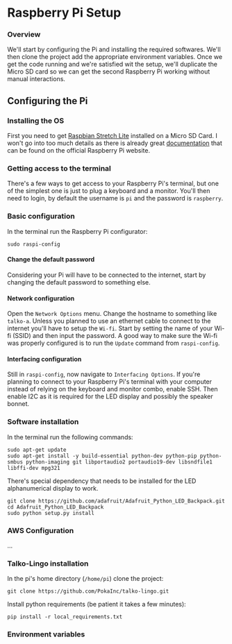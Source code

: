 # Raspberry Pi Setup

### Overview
We'll start by configuring the Pi and installing the required softwares. We'll then clone the project add the 
appropriate environment variables. Once we get the code running and we're satisfied wit the setup, we'll duplicate the 
Micro SD card so we can get the second Raspberry Pi working without manual interactions.

## Configuring the Pi

### Installing the OS
First you need to get [Raspbian Stretch Lite](https://www.raspberrypi.org/downloads/raspbian/) installed on a Micro SD 
Card. I won't go into too much details as there is already great
[documentation](https://www.raspberrypi.org/documentation/installation/installing-images/README.md) that can be found 
on the official Raspberry Pi website.

### Getting access to the terminal

There's a few ways to get access to your Raspberry Pi's terminal, but one of the simplest one is just to plug a keyboard
 and a monitor. You'll then need to login, by default the username is `pi` and the password is `raspberry`. 

### Basic configuration
In the terminal run the Raspberry Pi configurator:
```
sudo raspi-config
```

#### Change the default password
Considering your Pi will have to be connected to the internet, start by changing the default password to something
else.

#### Network configuration
Open the `Network Options` menu. Change the hostname to something like `talko-a`. Unless you planned to use an ethernet
cable to connect to the internet you'll have to setup the `Wi-fi`. Start by setting the name of your Wi-fi (SSID) and
then input the password. A good way to make sure the Wi-fi was properly configured is to run the `Update` command from
`raspi-config`.

#### Interfacing configuration
Still in `raspi-config`, now navigate to `Interfacing Options`. If you're planning to connect to your Raspberry Pi's 
terminal with your computer instead of relying on the keyboard and monitor combo, enable SSH. Then enable I2C as it is 
required for the LED display and possibly the speaker bonnet.


### Software installation

In the terminal run the following commands:
```
sudo apt-get update
sudo apt-get install -y build-essential python-dev python-pip python-smbus python-imaging git libportaudio2 portaudio19-dev libsndfile1 libffi-dev mpg321
```

There's special dependency that needs to be installed for the LED alphanumerical display to work.
```
git clone https://github.com/adafruit/Adafruit_Python_LED_Backpack.git
cd Adafruit_Python_LED_Backpack
sudo python setup.py install
```

### AWS Configuration

...



### Talko-Lingo installation 
In the pi's home directory (`/home/pi`) clone the project:
```
git clone https://github.com/PokaInc/talko-lingo.git
```

Install python requirements (be patient it takes a few minutes):
```
pip install -r local_requirements.txt
```

### Environment variables
